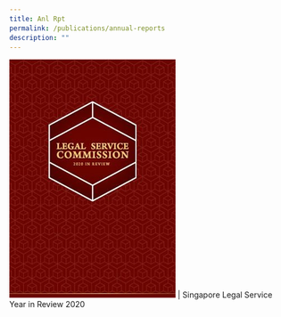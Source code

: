 ```yaml
---
title: Anl Rpt
permalink: /publications/annual-reports
description: ""
---
```



![SLS - Year in Review 2020](/images/SLS%20-%20Year%20in%20Review%202020.png) | Singapore Legal Service Year in Review 2020


